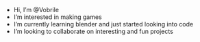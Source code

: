 - Hi, I’m @Vobrile
- I’m interested in making games
- I’m currently learning blender and just started looking into code
- I’m looking to collaborate on interesting and fun projects
